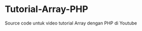 Tutorial-Array-PHP
==================

Source code untuk video tutorial Array dengan PHP di Youtube
